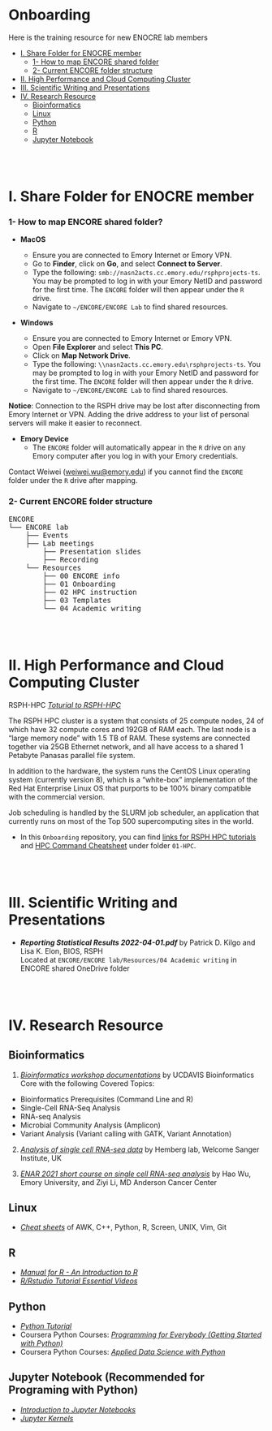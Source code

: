 # Onboarding
Here is the training resource for new ENOCRE lab members

- [I. Share Folder for ENOCRE member](#i-share-folder-for-enocre-member)
  - [1- How to map ENCORE shared folder](#1--how-to-map-encore-shared-folder)
  - [2- Current ENCORE folder structure](#2--current-encore-folder-structure)
- [II. High Performance and Cloud Computing Cluster](#ii-high-performance-and-cloud-computing-cluster)
- [III. Scientific Writing and Presentations](#iii-scientific-writing-and-presentations)
- [IV. Research Resource](#iv-research-resource)
  - [Bioinformatics](#bioinformatics)
  - [Linux](#linux)
  - [Python](#python)
  - [R](#r)
  - [Jupyter Notebook](#jupyter-notebook-recommended-for-programing-with-python)
  
<br />
<br />
  
# I. Share Folder for ENOCRE member

### 1- How to map ENCORE shared folder?

- **MacOS**
  - Ensure you are connected to Emory Internet or Emory VPN.
  - Go to **Finder**, click on **Go**, and select **Connect to Server**.
  - Type the following: `smb://nasn2acts.cc.emory.edu/rsphprojects-ts`. You may be prompted to log in with your Emory NetID and password for the first time. The `ENCORE` folder will then appear under the `R` drive.
  - Navigate to `~/ENCORE/ENCORE Lab` to find shared resources.

- **Windows**
  - Ensure you are connected to Emory Internet or Emory VPN.
  - Open **File Explorer** and select **This PC**.
  - Click on **Map Network Drive**.
  - Type the following: `\\nasn2acts.cc.emory.edu\rsphprojects-ts`. You may be prompted to log in with your Emory NetID and password for the first time. The `ENCORE` folder will then appear under the `R` drive.
  - Navigate to `~/ENCORE/ENCORE Lab` to find shared resources.

**Notice**: Connection to the RSPH drive may be lost after disconnecting from Emory Internet or VPN. Adding the drive address to your list of personal servers will make it easier to reconnect.

- **Emory Device**
  -  The `ENCORE` folder will automatically appear in the `R` drive on any Emory computer after you log in with your Emory credentials.
  
Contact Weiwei (weiwei.wu@emory.edu) if you cannot find the `ENCORE` folder under the `R` drive after mapping.  

### 2- Current ENCORE folder structure
<pre>
ENCORE
└── ENCORE lab 
    ├── Events
    ├── Lab meetings
        ├── Presentation slides
        ├── Recording
    └── Resources
        ├── 00 ENCORE info
        ├── 01 Onboarding
        ├── 02 HPC instruction
        ├── 03 Templates
        └── 04 Academic writing
</pre>

<br />
<br />

# II. High Performance and Cloud Computing Cluster

RSPH-HPC *[Toturial to RSPH-HPC](https://scholarblogs.emory.edu/rsph-hpc/)*

The RSPH HPC cluster is a system that consists of 25 compute nodes, 24 of which have 32 compute cores and 192GB of RAM each. The last node is a “large memory node” with 1.5 TB of RAM. These systems are connected together via 25GB Ethernet network, and all have access to a shared 1 Petabyte Panasas parallel file system.

In addition to the hardware, the system runs the CentOS Linux operating system (currently version 8), which is a “white-box” implementation of the Red Hat Enterprise Linux OS that purports to be 100% binary compatible with the commercial version.

Job scheduling is handled by the SLURM job scheduler, an application that currently runs on most of the Top 500 supercomputing sites in the world.

- In this `Onboarding` repository, you can find [links for RSPH HPC tutorials](01-HPC/RSPH_HPC_Command_Cheatsheet.md) and [HPC Command Cheatsheet](01-HPC/RSPH_HPC_Command_Cheatsheet.md) under folder `01-HPC`.   

<br />
<br />
  
# III. Scientific Writing and Presentations

- ***Reporting Statistical Results 2022-04-01.pdf*** by Patrick D. Kilgo and Lisa K. Elon, BIOS, RSPH  
  Located at `ENCORE/ENCORE lab/Resources/04 Academic writing` in ENCORE shared OneDrive folder  

<br />
<br />

# IV. Research Resource

## Bioinformatics
1. *[Bioinformatics workshop documentations](https://ucdavis-bioinformatics-training.github.io/)* by UCDAVIS Bioinformatics Core with the following Covered Topics:
- Bioinformatics Prerequisites (Command Line and R)  
- Single-Cell RNA-Seq Analysis  
- RNA-seq Analysis  
- Microbial Community Analysis (Amplicon)  
- Variant Analysis (Variant calling with GATK, Variant Annotation)  

2. *[Analysis of single cell RNA-seq data](https://scrnaseq-course.cog.sanger.ac.uk/website/index.html)* by Hemberg lab, Welcome Sanger Institute, UK

3. *[ENAR 2021 short course on single cell RNA-seq analysis](https://www.haowulab.org/teaching/ENAR2021/scRNAseq.html)* by Hao Wu, Emory University, and Ziyi Li, MD Anderson Cancer Center
   
## Linux

- *[Cheat sheets](https://infoplatter.wordpress.com/2014/04/06/bioinformaticians-pocket-reference/)* of AWK, C++, Python, R, Screen, UNIX, Vim, Git

## R

- *[Manual for R - An Introduction to R](https://cran.r-project.org/doc/manuals/r-release/R-intro.html)*
- *[R/Rstudio Tutorial Essential Videos](https://resources.rstudio.com/)*

## Python

- *[Python Tutorial](https://docs.python.org/3/tutorial/)*
- Coursera Python Courses: *[Programming for Everybody (Getting Started with Python)](https://www.coursera.org/learn/python)*
- Coursera Python Courses: *[Applied Data Science with Python](https://www.coursera.org/specializations/data-science-python#courses)*

## Jupyter Notebook (Recommended for Programing with Python)

- *[Introduction to Jupyter Notebooks](https://programminghistorian.org/en/lessons/jupyter-notebooks)*
- *[Jupyter Kernels](https://github.com/jupyter/jupyter/wiki/Jupyter-kernels)*

<br />
<br />


